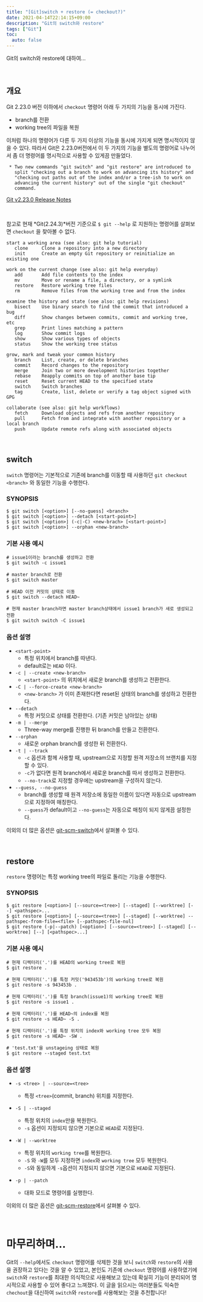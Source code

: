 ```yaml
---
title: "[Git]switch + restore (= checkout?)"
date: 2021-04-14T22:14:15+09:00
description: "Git의 switch와 restore"
tags: ["Git"]
toc:
  auto: false
---
```


Git의 switch와 restore에 대하여...

<!--more-->
<br>

## 개요

Git 2.23.0 버전 이하에서 `checkout` 명령어 아래 두 가지의 기능을 동시에 가진다.

- branch를 전환
- working tree의 파일을 복원

이처럼 하나의 명령어가 다른 두 가지 이상의 기능을 동시에 가지게 되면 명시적이지 않을 수 있다. 따라서 Git은 2.23.0버전에서 이 두 가지의 기능을 별도의 명령어로 나누어서 좀 더 명령어를 명시적으로 사용할 수 있게끔 만들었다.

```
 * Two new commands "git switch" and "git restore" are introduced to
   split "checking out a branch to work on advancing its history" and
   "checking out paths out of the index and/or a tree-ish to work on
   advancing the current history" out of the single "git checkout"
   command.
```

[Git v2.23.0 Release Notes](https://public-inbox.org/git/xmqqy2zszuz7.fsf@gitster-ct.c.googlers.com/)

<br>

참고로 현재 *Git(2.24.3)*버전 기준으로 `$ git --help` 로 지원하는 명령어를 살펴보면 `checkout` 을 찾아볼 수 없다.

```shell
start a working area (see also: git help tutorial)
   clone     Clone a repository into a new directory
   init      Create an empty Git repository or reinitialize an existing one

work on the current change (see also: git help everyday)
   add       Add file contents to the index
   mv        Move or rename a file, a directory, or a symlink
   restore   Restore working tree files
   rm        Remove files from the working tree and from the index

examine the history and state (see also: git help revisions)
   bisect    Use binary search to find the commit that introduced a bug
   diff      Show changes between commits, commit and working tree, etc
   grep      Print lines matching a pattern
   log       Show commit logs
   show      Show various types of objects
   status    Show the working tree status

grow, mark and tweak your common history
   branch    List, create, or delete branches
   commit    Record changes to the repository
   merge     Join two or more development histories together
   rebase    Reapply commits on top of another base tip
   reset     Reset current HEAD to the specified state
   switch    Switch branches
   tag       Create, list, delete or verify a tag object signed with GPG

collaborate (see also: git help workflows)
   fetch     Download objects and refs from another repository
   pull      Fetch from and integrate with another repository or a local branch
   push      Update remote refs along with associated objects
```

<br>

## switch

`switch` 명령어는 기본적으로 기존에 branch를 이동할 때 사용하던 `git checkout <branch>` 와 동일한 기능을 수행한다.

### SYNOPSIS

```shell
$ git switch [<option>] [--no-guess] <branch>
$ git switch [<option>] --detach [<start-point>]
$ git switch [<option>] (-c|-C) <new-brach> [<start-point>]
$ git switch [<option>] --orphan <new-branch>
```

### 기본 사용 예시

```shell
# issue1이라는 branch를 생성하고 전환
$ git switch -c issue1

# master branch로 전환
$ git switch master

# HEAD 이전 커밋의 상태로 이동
$ git switch --detach HEAD~

# 현재 master branch라면 master branch상태에서 issue1 branch가 새로 생성되고 전환
$ git switch switch -C issue1
```

### 옵션 설명

- `<start-point>`
  - 특정 위치에서 branch를 따낸다.
  - default로는 `HEAD` 이다.
- `-c | --create <new-branch>`
  - `<start-point>` 의 위치에서 새로운 branch를 생성하고 전환한다.
- `-C | --force-create <new-branch>`
  - `<new-branch>` 가 이미 존재한다면 reset된 상태의 branch를 생성하고 전환한다.
- `--detach`
  - 특정 커밋으로 상태를 전환한다. (기존 커밋은 남아있는 상태)
- `-m | --merge`
  - Three-way merge를 진행한 뒤 branch를 만들고 전환한다.
- `--orphan`
  - 새로운 orphan branch를 생성한 뒤 전환한다.
- `-t | --track`
  - `-c` 옵션과 함께 사용할 때, upstream으로 지정할 원격 저장소의 브랜치를 지정할 수 있다.
  - `-c`가 없다면 원격 branch에서 새로운 branch를 따서 생성하고 전환한다.
  - `--no-track`로 지정할 경우에는 upstream을 구성하지 않는다.
- `--guess, --no-guess`
  - branch를 생성할 때 원격 저장소에 동일한 이름이 있다면 자동으로 upstream으로 지정하여 매칭한다.
  - `--guess`가 default이고 `--no-guess`는 자동으로 매칭이 되지 않게끔 설정한다.

이외의 더 많은 옵션은 [git-scm-switch](https://git-scm.com/docs/git-switch)에서 살펴볼 수 있다.

<br>

## restore

`restore` 명령어는 특정 working tree의 파일로 돌리는 기능을 수행한다.

### SYNOPSIS

```shell
$ git restore [<option>] [--source=<tree>] [--staged] [--worktree] [--] <pathspec>...
$ git restore [<option>] [--source=<tree>] [--staged] [--worktree] --pathspec-from-file=<file> [--pathspec-file-nul]
$ git restore (-p|--patch) [<option>] [--source=<tree>] [--staged] [--worktree] [--] [<pathspec>...]
```

### 기본 사용 예시

```shell
# 현재 디렉터리('.')를 HEAD의 working tree로 복원
$ git restore .

# 현재 디렉터리('.')를 특정 커밋('943453b')의 working tree로 복원
$ git restore -s 943453b .

# 현재 디렉터리('.')를 특정 branch(issue1)의 working tree로 복원
$ git restore -s issue1 .

# 현재 디렉터리('.')를 HEAD~의 index를 복원
$ git restore -s HEAD~ -S .

# 현재 디렉터리('.')를 특정 위치의 index와 working tree 모두 복원
$ git restore -s HEAD~ -SW . 

# 'test.txt'을 unstageing 상태로 복원
$ git restore --staged test.txt
```

### 옵션 설명

- `-s <tree> | --source=<tree>`
  - 특정 `<tree>`(commit, branch) 위치를 지정한다. 
- `-S | --staged`
  - 특정 위치의 `index`만을 복원한다.
  - `-s` 옵션이 지정되지 않으면 기본으로 `HEAD`로 지정된다.

- `-W | --worktree`
  - 특정 위치의 `working tree`를 복원한다.
  - `-S` 와 `-W`를 모두 지정하면 `index`와 `working tree` 모두 복원한다.
  - `-S`와 동일하게 `-s`옵션이 지정되지 않으면 기본으로 `HEAD`로 지정된다.
- `-p | --patch`
  - 대화 모드로 명령어를 실행한다.

이외의 더 많은 옵션은 [git-scm-restore](https://git-scm.com/docs/git-restore)에서 살펴볼 수 있다.

<br>

# 마무리하며...

Git의 `--help`에서도 `checkout` 명령어를 삭제한 것을 보니 `switch`와 `restore`의 사용을 권장하고 있다는 것을 알 수 있었고, 본인도 기존에 `checkout` 명령어를 사용하였기에 `switch`와 `restore`를 최대한 의식적으로 사용해보고 있는데 확실히 기능이 분리되어 명시적으로 사용할 수 있어 좋다고 느껴졌다. 이 글을 읽으시는 여러분들도 익숙한 `chechout`을 대신하여  `switch`와 `restore`를 사용해보는 것을 추천합니다!

<br>


